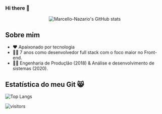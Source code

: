 ### Hi there 👋

<!--
**marcellonaz/marcellonaz** is a ✨ _special_ ✨ repository because its `README.md` (this file) appears on your GitHub profile.

Here are some ideas to get you started:

- 🔭 I’m currently working on ...
- 🌱 I’m currently learning ...
- 👯 I’m looking to collaborate on ...
- 🤔 I’m looking for help with ...
- 💬 Ask me about ...
- 📫 How to reach me: ...
- 😄 Pronouns: ...
- ⚡ Fun fact: ...
-->

</div>

<div slyle = 'text-align: center' align = 'center'>

  ![Marcello-Nazario's GitHub stats](https://github-readme-stats.vercel.app/api?username=marcellonaz&hide=contribs,prs&theme=radical)

</div>



## Sobre mim

- ❤ Apaixonado por tecnologia 
- 👨‍💻 7 anos como desenvolvedor full stack com o foco maior no Front-end.
- 👨‍🎓 Engenharia de Produçlão (2018) & Análise e desenvolvimento de sistemas (2020).


## Estatística do meu Git 😸

![Top Langs](https://github-readme-stats.vercel.app/api/top-langs/?username=marcellonaz&layout=compact&theme=radical)

![visitors](https://visitor-badge.glitch.me/badge?page_id=marcellonazpage.id)
